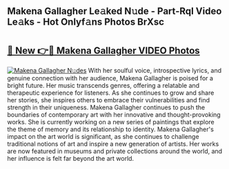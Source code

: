 ## Makena Gallagher Le𝚊ked N𝚞de - Part-RqI Video Le𝚊ks - Hot Onlyf𝚊ns Photos BrXsc

# <h2><a href="http://ab93899.deff.icu/?id=Makena+Gallagher">🔗 New 👉🔴 Makena Gallagher VIDEO Photos</a></h2>

[![Makena Gallagher N𝚞des](https://i.imgur.com/rIISA9y.gif)](http://ab93899.deff.icu/?id=Makena+Gallagher)
With her soulful voice, introspective lyrics, and genuine connection with her audience, Makena Gallagher is poised for a bright future. Her music transcends genres, offering a relatable and therapeutic experience for listeners. As she continues to grow and share her stories, she inspires others to embrace their vulnerabilities and find strength in their uniqueness. Makena Gallagher continues to push the boundaries of contemporary art with her innovative and thought-provoking works. She is currently working on a new series of paintings that explore the theme of memory and its relationship to identity. Makena Gallagher's impact on the art world is significant, as she continues to challenge traditional notions of art and inspire a new generation of artists. Her works are now featured in museums and private collections around the world, and her influence is felt far beyond the art world.
